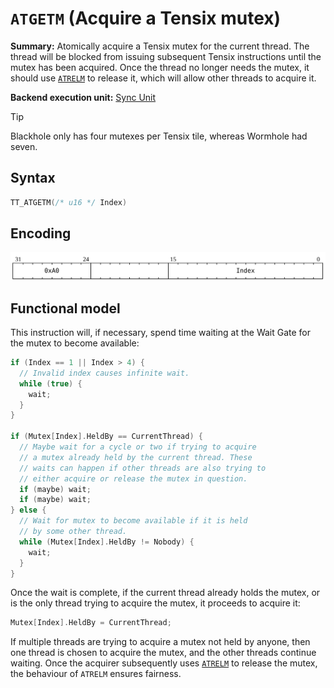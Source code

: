 # `ATGETM` (Acquire a Tensix mutex)

**Summary:** Atomically acquire a Tensix mutex for the current thread. The thread will be blocked from issuing subsequent Tensix instructions until the mutex has been acquired. Once the thread no longer needs the mutex, it should use [`ATRELM`](ATRELM.md) to release it, which will allow other threads to acquire it.

**Backend execution unit:** [Sync Unit](SyncUnit.md)

> [!TIP]
> Blackhole only has four mutexes per Tensix tile, whereas Wormhole had seven.

## Syntax

```c
TT_ATGETM(/* u16 */ Index)
```

## Encoding

![](../../../Diagrams/Out/Bits32_ATGETM.svg)

## Functional model

This instruction will, if necessary, spend time waiting at the Wait Gate for the mutex to become available:

```c
if (Index == 1 || Index > 4) {
  // Invalid index causes infinite wait.
  while (true) {
    wait;
  }
}

if (Mutex[Index].HeldBy == CurrentThread) {
  // Maybe wait for a cycle or two if trying to acquire
  // a mutex already held by the current thread. These
  // waits can happen if other threads are also trying to
  // either acquire or release the mutex in question.
  if (maybe) wait;
  if (maybe) wait;
} else {
  // Wait for mutex to become available if it is held
  // by some other thread.
  while (Mutex[Index].HeldBy != Nobody) {
    wait;
  }
}
```

Once the wait is complete, if the current thread already holds the mutex, or is the only thread trying to acquire the mutex, it proceeds to acquire it:

```c
Mutex[Index].HeldBy = CurrentThread;
```

If multiple threads are trying to acquire a mutex not held by anyone, then one thread is chosen to acquire the mutex, and the other threads continue waiting. Once the acquirer subsequently uses [`ATRELM`](ATRELM.md) to release the mutex, the behaviour of `ATRELM` ensures fairness.
